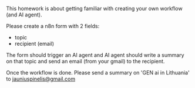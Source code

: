 This homework is about getting familiar with creating your own workflow (and AI agent).

Please create a n8n form with 2 fields:
- topic
- recipient (email)

The form should trigger an AI agent and AI agent should write a summary on that topic and send an email (from your gmail) to the recipient.

Once the workflow is done. Please send a summary on 'GEN ai in Lithuania' to jauniuspinelis@gmail.com